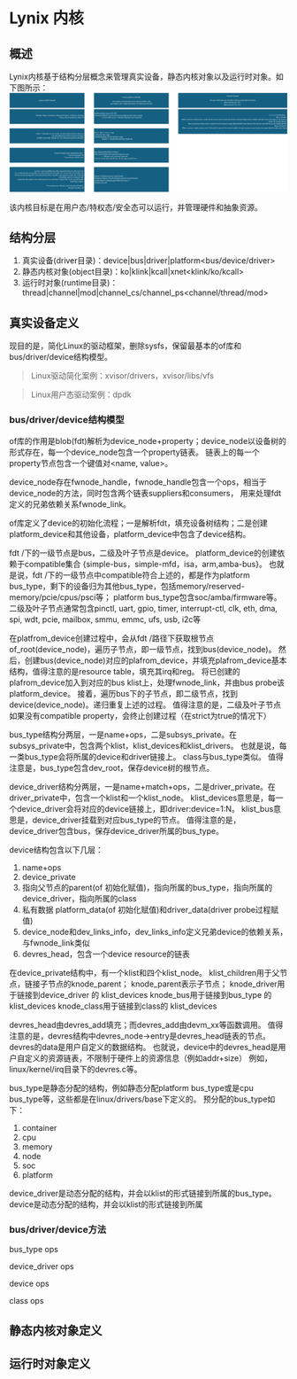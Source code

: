 # Lynix 内核

## 概述

Lynix内核基于结构分层概念来管理真实设备，静态内核对象以及运行时对象。如下图所示：
![](kernel/doc/lynix-framework.png)

该内核目标是在用户态/特权态/安全态可以运行，并管理硬件和抽象资源。

## 结构分层

1. 真实设备(driver目录)：device|bus|driver|platform<bus/device/driver>
2. 静态内核对象(object目录)：ko|klink|kcall|xnet<klink/ko/kcall>
3. 运行时对象(runtime目录)：thread|channel|mod|channel_cs/channel_ps<channel/thread/mod>

## 真实设备定义

现目的是，简化Linux的驱动框架，删除sysfs，保留最基本的of库和bus/driver/device结构模型。

> Linux驱动简化案例：xvisor/drivers，xvisor/libs/vfs

> Linux用户态驱动案例：dpdk

### bus/driver/device结构模型

of库的作用是blob(fdt)解析为device_node+property；device_node以设备树的形式存在，每一个device_node包含一个property链表。
链表上的每一个property节点包含一个键值对<name, value>。

device_node存在fwnode_handle，fwnode_handle包含一个ops，相当于device_node的方法，同时包含两个链表suppliers和consumers，
用来处理fdt定义的兄弟依赖关系fwnode_link。

of库定义了device的初始化流程；一是解析fdt，填充设备树结构；二是创建platform_device和其他设备，platform_device中包含了device结构。

fdt /下的一级节点是bus，二级及叶子节点是device。
platform_device的创建依赖于compatible集合 {simple-bus，simple-mfd，isa，arm,amba-bus}。
也就是说，fdt /下的一级节点中compatible符合上述的，都是作为platform bus_type，剩下的设备归为其他bus_type，包括memory/reserved-memory/pcie/cpus/psci等；
platform bus_type包含soc/amba/firmware等。
二级及叶子节点通常包含pinctl, uart, gpio, timer, interrupt-ctl, clk, eth, dma, spi, wdt, pcie, mailbox, smmu, emmc, ufs, usb, i2c等

在platfrom_device创建过程中，会从fdt /路径下获取根节点of_root(device_node)，遍历子节点，即一级节点，找到bus(device_node)。
然后，创建bus(device_node)对应的plafrom_device，并填充plafrom_device基本结构，值得注意的是resource table，填充其irq和reg。
将已创建的plafrom_device加入到对应的bus klist上，处理fwnode_link，并由bus probe该platform_device。
接着，遍历bus下的子节点，即二级节点，找到device(device_node)。递归重复上述的过程。
值得注意的是，二级及叶子节点如果没有compatible property，会终止创建过程（在strict为true的情况下）

bus_type结构分两层，一是name+ops，二是subsys_private。在subsys_private中，包含两个klist，klist_devices和klist_drivers。
也就是说，每一类bus_type会将所属的device和driver链接上。
class与bus_type类似。
值得注意是，bus_type包含dev_root，保存device树的根节点。

device_driver结构分两层，一是name+match+ops，二是driver_private。在driver_private中，包含一个klist和一个klist_node。
klist_devices意思是，每一个device_driver会将对应的device链接上，即driver:device=1:N。
klist_bus意思是，device_driver挂载到对应bus_type的节点。
值得注意的是，device_driver包含bus，保存device_driver所属的bus_type。

device结构包含以下几层：
1. name+ops
2. device_private
3. 指向父节点的parent(of 初始化赋值)，指向所属的bus_type，指向所属的device_driver，指向所属的class
4. 私有数据 platform_data(of 初始化赋值)和driver_data(driver probe过程赋值)
5. device_node和dev_links_info，dev_links_info定义兄弟device的依赖关系，与fwnode_link类似
6. devres_head，包含一个device resource的链表

在device_private结构中，有一个klist和四个klist_node。
klist_children用于父节点，链接子节点的knode_parent；
knode_parent表示子节点；
knode_driver用于链接到device_driver 的 klist_devices
knode_bus用于链接到bus_type 的 klist_devices
knode_class用于链接到class的 klist_devices

devres_head由devres_add填充；而devres_add由devm_xx等函数调用。
值得注意的是，devres结构中devres_node->entry是devres_head链表的节点。
devres的data是用户自定义的数据结构。
也就说，device中的devres_head是用户自定义的资源链表，不限制于硬件上的资源信息（例如addr+size）
例如，linux/kernel/irq目录下的devres.c等。

bus_type是静态分配的结构，例如静态分配platform bus_type或是cpu bus_type等，这些都是在linux/drivers/base下定义的。
预分配的bus_type如下：
1. container
2. cpu
3. memory
4. node
5. soc
6. platform

device_driver是动态分配的结构，并会以klist的形式链接到所属的bus_type。
device是动态分配的结构，并会以klist的形式链接到所属

### bus/driver/device方法

bus_type ops

device_driver ops

device ops

class ops


## 静态内核对象定义

## 运行时对象定义
